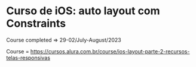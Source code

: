 # Curso de iOS: auto layout com Constraints

Course completed => 29-02/July-August/2023

Course = https://cursos.alura.com.br/course/ios-layout-parte-2-recursos-telas-responsivas